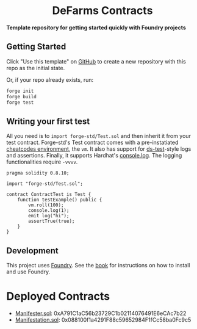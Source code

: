 # <h1 align="center"> DeFarms Contracts </h1>

**Template repository for getting started quickly with Foundry projects**

## Getting Started

Click "Use this template" on [GitHub](https://github.com/foundry-rs/forge-template) to create a new repository with this repo as the initial state.

Or, if your repo already exists, run:
```sh
forge init
forge build
forge test
```

## Writing your first test

All you need is to `import forge-std/Test.sol` and then inherit it from your test contract. Forge-std's Test contract comes with a pre-instatiated [cheatcodes environment](https://book.getfoundry.sh/cheatcodes/), the `vm`. It also has support for [ds-test](https://book.getfoundry.sh/reference/ds-test.html)-style logs and assertions. Finally, it supports Hardhat's [console.log](https://github.com/brockelmore/forge-std/blob/master/src/console.sol). The logging functionalities require `-vvvv`.

```solidity
pragma solidity 0.8.10;

import "forge-std/Test.sol";

contract ContractTest is Test {
    function testExample() public {
        vm.roll(100);
        console.log(1);
        emit log("hi");
        assertTrue(true);
    }
}
```

## Development

This project uses [Foundry](https://getfoundry.sh). See the [book](https://book.getfoundry.sh/getting-started/installation.html) for instructions on how to install and use Foundry.

# Deployed Contracts
- [Manifester.sol](https://ftmscan.com/address/0xA791C1aC56b23729C1b02114076491E6eCAc7b22#code): 0xA791C1aC56b23729C1b02114076491E6eCAc7b22
- [Manifestation.sol](https://ftmscan.com/address/0x088100f1a4291F88c59652984F1fCc58ba0Fc9c5#code): 0x088100f1a4291F88c59652984F1fCc58ba0Fc9c5
